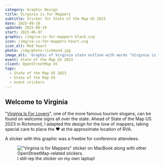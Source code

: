 ```yaml
---
category: Graphic Design
title: Virginia is for Mappers
subtitle: Sticker for State of the Map US 2023
date: 2025-08-10
updated: 2025-08-19
start: 2023-06-07
graphic: /img/va-is-for-mappers-black.svg
icon: /img/va-is-for-mappers-heart.svg
icon_alt: Red heart
photo: /img/photo-richmond.jpg
image_alt: 'Graphic of Virginia state outline with words "Virginia is for Mappers ❤️ State of the Map US 2023 ✦ Richmond, VA"'
event: State of the Map US 2023
client: OpenStreetMap US
tags:
  - State of the Map US 2023
  - State of the Map US
  - event stickers
---
```

## Welcome to Virginia

"[Virginia Is For Lovers](https://en.wikipedia.org/wiki/Virginia_Is_for_Lovers)", one of the more famous tourism slogans, can be found on welcome signs all over the state. Ahead of State of the Map US 2023 in Richmond, I adapted the design for the love of mappers, taking special care to place the ❤️ at the approximate location of RVA.

A sticker with this graphic was a freebie for conference attendees.

<figure>
    <img alt='"Virginia is for Mappers" sticker on MacBook along with other OpenStreetMap-related stickers.' src="/img/va-is-for-mappers-photo.jpg"/>
    <figcaption>I still rep the sticker on my own laptop!</figcaption>
</figure>

